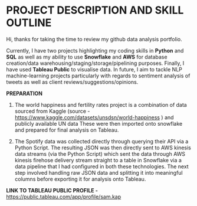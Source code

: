 # PROJECT DESCRIPTION AND SKILL OUTLINE

Hi, thanks for taking the time to review my github data analysis portfolio. 

Currently, I have two projects highlighting my coding skills in **Python** and **SQL** as well as my ability to use **Snowflake** and **AWS** for database creation/data  warehousing/staging/storage/pipelining purposes. Finally, I have used **Tableau Public** to visualise data. In future, I aim to tackle NLP machine-learning projects particularly with regards to sentiment analysis of tweets as well as client reviews/suggestions/opinions.

**PREPARATION**

1. The world happiness and fertility rates project is a combination of data sourced from Kaggle (source - https://www.kaggle.com/datasets/unsdsn/world-happiness ) and      publicly available UN data These were then imported onto snowflake and prepared for final analysis on Tableau.

2. The Spotify data was collected directly through querying their API via a Python Script. The resulting JSON was then directly sent to AWS kinesis data streams (via the    Python Script) which sent the data through AWS kinesis firehose delivery stream straight to a table in Snowflake via a data pipeline that I had configured in both        these technologies. The next step involved handling raw JSON data and splitting it into meaningful columns before exporting it for analysis onto Tableau.


**LINK TO TABLEAU PUBLIC PROFILE -** https://public.tableau.com/app/profile/sam.kap
